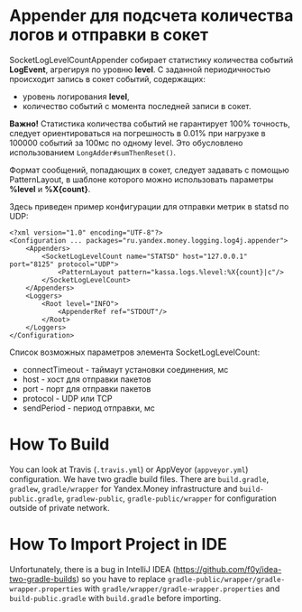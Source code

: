 # Appender для подсчета количества логов и отправки в сокет

SocketLogLevelCountAppender собирает статистику количества событий **LogEvent**, агрегируя по уровню **level**.
С заданной периодичностью происходит запись в сокет событий, содержащих:
- уровень логирования **level**,
- количество событий с момента последней записи в сокет.

**Важно!** Статистика количества событий не гарантирует 100% точность, следует ориентироваться на погрешность в 0.01% 
при нагрузке в 100000 событий за 100мс по одному level. Это обусловлено использованием ```LongAdder#sumThenReset()```.

Формат сообщений, попадающих в сокет, следует задавать с помощью PatternLayout, в шаблоне которого
можно использовать параметры **%level** и **%X{count}**. 

Здесь приведен пример конфигурации для отправки метрик в statsd по UDP:
```$xml
<?xml version="1.0" encoding="UTF-8"?>
<Configuration ... packages="ru.yandex.money.logging.log4j.appender">
    <Appenders>
        <SocketLogLevelCount name="STATSD" host="127.0.0.1" port="8125" protocol="UDP">
            <PatternLayout pattern="kassa.logs.%level:%X{count}|c"/>
        </SocketLogLevelCount>
    </Appenders>
    <Loggers>
        <Root level="INFO">
            <AppenderRef ref="STDOUT"/>
        </Root>
    </Loggers>
</Configuration>
```

Список возможных параметров элемента SocketLogLevelCount:
- connectTimeout - таймаут установки соединения, мс
- host - хост для отправки пакетов
- port - порт для отправки пакетов
- protocol - UDP или TCP
- sendPeriod - период отправки, мс

# How To Build

You can look at Travis (`.travis.yml`) or AppVeyor (`appveyor.yml`) configuration. 
We have two gradle build files. There are `build.gradle`, `gradlew`, `gradle/wrapper` for Yandex.Money infrastructure and
`build-public.gradle`, `gradlew-public`, `gradle-public/wrapper` for configuration outside of private network.

# How To Import Project in IDE

Unfortunately, there is a bug in IntelliJ IDEA (https://github.com/f0y/idea-two-gradle-builds) so you have to replace 
`gradle-public/wrapper/gradle-wrapper.properties` with `gradle/wrapper/gradle-wrapper.properties` and 
`build-public.gradle` with `build.gradle` before importing. 